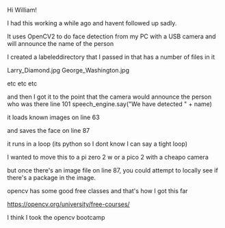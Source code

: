 Hi William!

I had this working a while ago and havent followed up sadly.

It uses OpenCV2 to do face detection from my PC with a USB camera and will announce the name of the person

I created a labeleddirectory that I passed in that has a number of files in it 

Larry_Diamond.jpg
George_Washington.jpg

etc etc etc

and then I got it to the point that the camera would announce the person who was there
line 101 speech_engine.say("We have detected " + name)

it loads known images on line 63

and saves the face on line 87

it runs in a loop (its python so I dont know I can say a tight loop)

I wanted to move this to a pi zero 2 w or a pico 2 with a cheapo camera

but once there's an image file on line 87, you could attempt to locally see if there's a package in the image.

opencv has some good free classes and that's how I got this far

https://opencv.org/university/free-courses/

I think I took the opencv bootcamp
